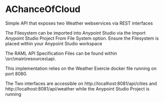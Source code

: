 # AChanceOfCloud
Simple API that exposes two Weather webservices via REST interfaces

The Filesystem can be imported into Anypoint Studio via the Import Anypoint Studio Project From File System option. Ensure the Filesystem is placed
within your Anypoint Studio workspace

The RAML API Specification Files can be found within \src\main\resources\api. 

This implementation relies on the Weather Exercie docker file running on port 8080. 

The Two interfaces are accessible on http://localhost:8081/api/cities and http://localhost:8081/api/weather while the Anypoint Studio Project is running


